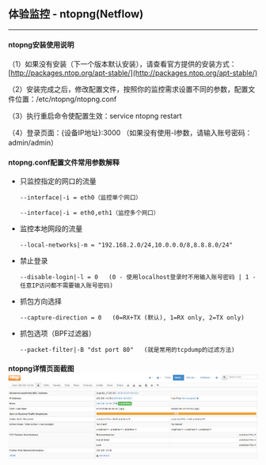 ## 体验监控 - ntopng\(Netflow\)

---

#### **ntopng安装使用说明**

（1）如果没有安装（下一个版本默认安装），请查看官方提供的安装方式：[http://packages.ntop.org/apt-stable/](http://packages.ntop.org/apt-stable/)

（2）安装完成之后，修改配置文件，按照你的监控需求设置不同的参数，配置文件位置：/etc/ntopng/ntopng.conf

（3）执行重启命令使配置生效：service ntopng restart

（4）登录页面：{设备IP地址}:3000  （如果没有使用-l参数，请输入账号密码：admin/admin）

#### **ntopng.conf配置文件常用参数解释**

* 只监控指定的网口的流量

  `--interface|-i = eth0（监控单个网口）`

  `--interface|-i = eth0,eth1（监控多个网口）`

* 监控本地网段的流量

  `--local-networks|-m = "192.168.2.0/24,10.0.0.0/8,8.8.8.0/24"`

* 禁止登录

  `--disable-login|-l = 0   (0 - 使用localhost登录时不用输入账号密码 | 1 - 任意IP访问都不需要输入账号密码)`

* 抓包方向选择

  `--capture-direction = 0   (0=RX+TX (默认), 1=RX only, 2=TX only)`

* 抓包选项（BPF过滤器）

  ```
  --packet-filter|-B "dst port 80"   (就是常用的tcpdump的过滤方法)
  ```

#### **ntopng详情页面截图**![](/assets/ntopng详情页面截图.png)



